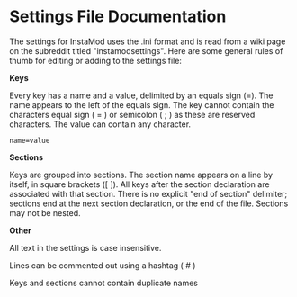  # Settings File Documentation
 
The settings for InstaMod uses the .ini format and is read from a wiki page on the subreddit titled "instamodsettings". Here are some general rules of thumb for editing or adding to the settings file:
 
 **Keys**
 
Every key has a name and a value, delimited by an equals sign (=). The name appears to the left of the equals sign. The key cannot contain the characters equal sign ( = ) or semicolon ( ; ) as these are reserved characters. The value can contain any character. 

    name=value
 
 **Sections**
 
Keys are grouped into sections. The section name appears on a line by itself, in square brackets (\[ ]). All keys after the section declaration are associated with that section. There is no explicit "end of section" delimiter; sections end at the next section declaration, or the end of the file. Sections may not be nested.

**Other**

All text in the settings is case insensitive.

Lines can be commented out using a hashtag ( # )

Keys and sections cannot contain duplicate names
